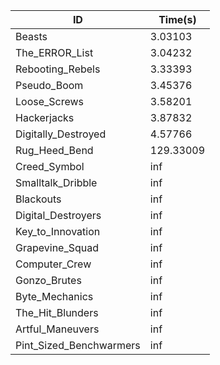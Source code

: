 |ID|Time(s)|
|-|-|
|Beasts|3.03103|
|The_ERROR_List|3.04232|
|Rebooting_Rebels|3.33393|
|Pseudo_Boom|3.45376|
|Loose_Screws|3.58201|
|Hackerjacks|3.87832|
|Digitally_Destroyed|4.57766|
|Rug_Heed_Bend|129.33009|
|Creed_Symbol|inf|
|Smalltalk_Dribble|inf|
|Blackouts|inf|
|Digital_Destroyers|inf|
|Key_to_Innovation|inf|
|Grapevine_Squad|inf|
|Computer_Crew|inf|
|Gonzo_Brutes|inf|
|Byte_Mechanics|inf|
|The_Hit_Blunders|inf|
|Artful_Maneuvers|inf|
|Pint_Sized_Benchwarmers|inf|
